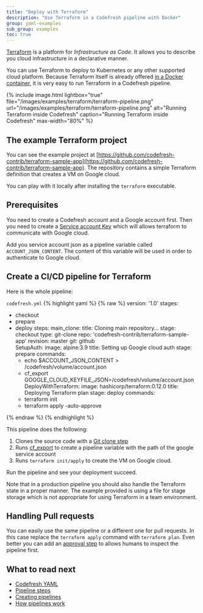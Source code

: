 ```yaml
---
title: "Deploy with Terraform"
description: "Use Terraform in a Codefresh pipeline with Docker"
group: yaml-examples
sub_group: examples
toc: true
---
```


[Terraform](https://www.terraform.io/) is a platform for *Infrastructure as Code*. It allows you to describe you cloud infrastructure in a declarative manner.

You can use Terraform to deploy to Kubernetes or any other supported cloud platform. Because Terraform itself is already offered [in a Docker container](https://hub.docker.com/r/hashicorp/terraform/), it is very easy to run Terraform in a Codefresh pipeline.

 
{% include image.html 
lightbox="true" 
file="/images/examples/terraform/terraform-pipeline.png" 
url="/images/examples/terraform/terraform-pipeline.png" 
alt="Running Terraform inside Codefresh"
caption="Running Terraform inside Codefresh"
max-width="80%" 
%}

## The example Terraform project

You can see the example project at [https://github.com/codefresh-contrib/terraform-sample-app](https://github.com/codefresh-contrib/terraform-sample-app). The repository contains a simple Terraform definition that creates a VM on Google cloud.

You can play with it locally after installing the `terraform` executable. 

## Prerequisites

You need to create a Codefresh account and a Google account first. Then you need to create a [Service account Key](https://cloud.google.com/iam/docs/creating-managing-service-account-keys) which will allows terraform to communicate with Google cloud.


Add you service account json as a pipeline variable called `ACCOUNT_JSON_CONTENT`. The content of this variable will be used
in order to authenticate to Google cloud.

## Create a CI/CD pipeline for Terraform

Here is the whole pipeline:

 `codefresh.yml`
{% highlight yaml %}
{% raw %}
version: '1.0'
stages:
  - checkout
  - prepare   
  - deploy
steps:
  main_clone:
    title: Cloning main repository...
    stage: checkout
    type: git-clone
    repo: 'codefresh-contrib/terraform-sample-app'
    revision: master
    git: github      
  SetupAuth:
    image: alpine:3.9
    title: Setting up Google cloud auth
    stage: prepare
    commands:
      - echo $ACCOUNT_JSON_CONTENT > /codefresh/volume/account.json
      - cf_export GOOGLE_CLOUD_KEYFILE_JSON=/codefresh/volume/account.json
  DeployWithTerraform:
    image: hashicorp/terraform:0.12.0
    title: Deploying Terraform plan
    stage: deploy
    commands:
      - terraform init
      - terraform apply -auto-approve 

{% endraw %}
{% endhighlight %}

This pipeline does the following:

1. Clones the source code with a [Git clone step]({{site.baseurl}}/docs/codefresh-yaml/steps/git-clone/)
1. Runs [cf_export]({{site.baseurl}}/docs/codefresh-yaml/variables/#exporting-environment-variables-from-a-freestyle-step) to create a pipeline variable with the path of the google service account
1. Runs `terraform init/apply` to create the VM on Google cloud.


Run the pipeline and see your deployment succeed.

Note that in a production pipeline you should also handle the Terraform state in a proper manner. The example provided is using a file for stage storage which is not appropriate for using Terraform in a team environment.

## Handling Pull requests

You can easily use the same pipeline or a different one for pull requests. In this case replace the `terraform apply` command with `terraform plan`. Even better you can add an [approval step]({{site.baseurl}}/docs/codefresh-yaml/steps/approval/) to allows humans to inspect the pipeline first.


## What to read next

* [Codefresh YAML]({{site.baseurl}}/docs/codefresh-yaml/what-is-the-codefresh-yaml/)
* [Pipeline steps]({{site.baseurl}}/docs/codefresh-yaml/steps/)
* [Creating pipelines]({{site.baseurl}}/docs/configure-ci-cd-pipeline/pipelines/)
* [How pipelines work]({{site.baseurl}}/docs/configure-ci-cd-pipeline/introduction-to-codefresh-pipelines/)
